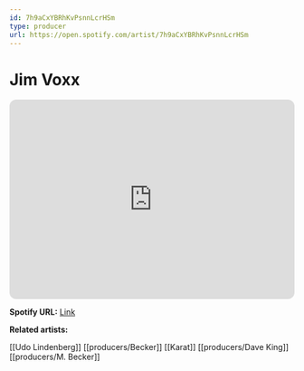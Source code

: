 ```yaml
---
id: 7h9aCxYBRhKvPsnnLcrHSm
type: producer
url: https://open.spotify.com/artist/7h9aCxYBRhKvPsnnLcrHSm
---
```

# Jim Voxx

<iframe style="border-radius:12px" src="https://open.spotify.com/embed/artist/7h9aCxYBRhKvPsnnLcrHSm" width="100%" height="352" frameBorder="0" allowfullscreen="" allow="autoplay; clipboard-write; encrypted-media; fullscreen; picture-in-picture" loading="lazy"></iframe>

**Spotify URL:** [Link](https://open.spotify.com/artist/7h9aCxYBRhKvPsnnLcrHSm)

**Related artists:**

[[Udo Lindenberg]]
[[producers/Becker]]
[[Karat]]
[[producers/Dave King]]
[[producers/M. Becker]]
